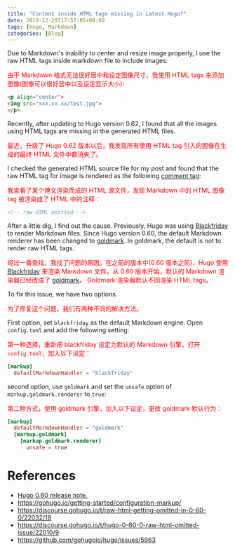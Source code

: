 ```yaml
---
title: "Content inside HTML tags missing in Latest Hugo?"
date: 2019-12-29T17:57:05+08:00
tags: [Hugo, Markdown]
categories: [Blog]
---
```


Due to Markdown's inability to center and resize image properly, I use the raw
HTML tags inside markdown file to include images:

<font color="red">由于 Markdown 格式无法很好居中和设定图像尺寸，我使用 HTML tags 来添加图像(图像可以很好居中以及设定显示大小):</font>

<!--more-->

```html
<p align="center">
<img src="xxx.xx.xx/test.jpg">
</p>
```

Recently, after updating to Hugo version 0.62, I found that all the images
using HTML tags are missing in the generated HTML files.

<font color="red">最近，升级了 Hugo 0.62 版本以后，我发现所有使用 HTML tag 引入的图像在生成的最终 HTML 文件中都消失了。</font>

I checked the generated HTML source file for my post and found that the raw
HTML tag for image is rendered as the following [comment tag](https://html.com/tags/comment-tag/):

<font color="red">我查看了某个博文渲染而成的 HTML 源文件，发现 Markdown 中的 HTML 图像 tag 被渲染成了 HTML 中的注释：</font>

```html
<!-- raw HTML omitted -->
```

After a little dig, I find out the cause. Previously, Hugo was using
[Blackfriday](https://github.com/russross/blackfriday) to render Markdown
files. Since Hugo version 0.60, the default Markdown renderer has been changed
to [goldmark](https://github.com/yuin/goldmark/). In goldmark, the default is
not to render raw HTML tags.

<font color="red">经过一番查找，我找了问题的原因。在之前的版本中(0.60 版本之前)，Hugo 使用 [Blackfriday](https://github.com/russross/blackfriday) 来渲染 Markdown 文件。从 0.60 版本开始，默认的 Markdown 渲染器已经改成了 [goldmark](https://github.com/yuin/goldmark/)。 Goldmark 渲染器默认不回渲染 HTML tags。 </font>

To fix this issue, we have two options.

<font color="red">为了修复这个问题，我们有两种不同的解决方法。</font>

First option, set `blackfriday` as the default Markdown engine. Open
`config.toml` and add the following setting:

<font color="red">第一种选择，重新把 blackfriday 设定为默认的 Markdown 引擎。打开 `config.toml`，加入以下设定：</font>

```toml
[markup]
  defaultMarkdownHandler = "blackfriday"
```

second option, use `goldmark` and set the `unsafe` option of
`markup.goldmark.renderer` to `true`:

<font color="red">第二种方式，使用 goldmark 引擎，加入以下设定，更改 goldmark 默认行为：</font>

```toml
[markup]
  defaultMarkdownHandler = "goldmark"
  [markup.goldmark]
    [markup.goldmark.renderer]
      unsafe = true
```

# References #

+ [Hugo 0.60 release note.](https://gohugo.io/news/0.60.0-relnotes/)
+ https://gohugo.io/getting-started/configuration-markup/
+ https://discourse.gohugo.io/t/raw-html-getting-omitted-in-0-60-0/22032/18
+ https://discourse.gohugo.io/t/hugo-0-60-0-raw-html-omitted-issue/22010/9
+ https://github.com/gohugoio/hugo/issues/5963
